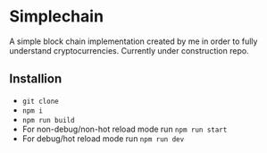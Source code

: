 # Simplechain
A simple block chain implementation created by me in order to fully understand cryptocurrencies. Currently under construction repo.

## Installion
* `git clone`
* `npm i`
* `npm run build`
* For non-debug/non-hot reload mode run `npm run start`
* For debug/hot reload mode run `npm run dev`
